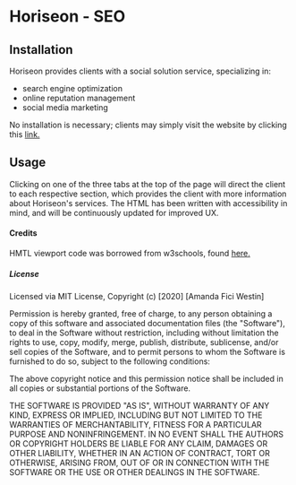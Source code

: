 # Horiseon - SEO

## Installation
Horiseon provides clients with a social solution service, specializing in: 
* search engine optimization 
* online reputation management  
* social media marketing

No installation is necessary; clients may simply visit the website by clicking this [link.](https://a-westin.github.io/gtatl-01-code-refactor/)

## Usage
Clicking on one of the three tabs at the top of the page will direct the client to each respective section, which provides the client with more information about Horiseon's services. The HTML has been written with accessibility in mind, and will be continuously updated for improved UX. 

#### Credits
HMTL viewport code was borrowed from w3schools, found [here.](https://www.w3schools.com/css/css_rwd_viewport.asp) 

##### License

Licensed via MIT License, 
Copyright (c) [2020] [Amanda Fici Westin]

Permission is hereby granted, free of charge, to any person obtaining a copy
of this software and associated documentation files (the "Software"), to deal
in the Software without restriction, including without limitation the rights
to use, copy, modify, merge, publish, distribute, sublicense, and/or sell
copies of the Software, and to permit persons to whom the Software is
furnished to do so, subject to the following conditions:

The above copyright notice and this permission notice shall be included in all
copies or substantial portions of the Software.

THE SOFTWARE IS PROVIDED "AS IS", WITHOUT WARRANTY OF ANY KIND, EXPRESS OR
IMPLIED, INCLUDING BUT NOT LIMITED TO THE WARRANTIES OF MERCHANTABILITY,
FITNESS FOR A PARTICULAR PURPOSE AND NONINFRINGEMENT. IN NO EVENT SHALL THE
AUTHORS OR COPYRIGHT HOLDERS BE LIABLE FOR ANY CLAIM, DAMAGES OR OTHER
LIABILITY, WHETHER IN AN ACTION OF CONTRACT, TORT OR OTHERWISE, ARISING FROM,
OUT OF OR IN CONNECTION WITH THE SOFTWARE OR THE USE OR OTHER DEALINGS IN THE
SOFTWARE.
